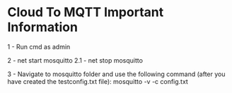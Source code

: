 # Cloud To MQTT Important Information

1 - Run cmd as admin

2 - net start mosquitto 
2.1 - net stop mosquitto

3 - Navigate to mosquitto folder and use the following command (after you have created the testconfig.txt file):
  mosquitto -v -c config.txt
  
